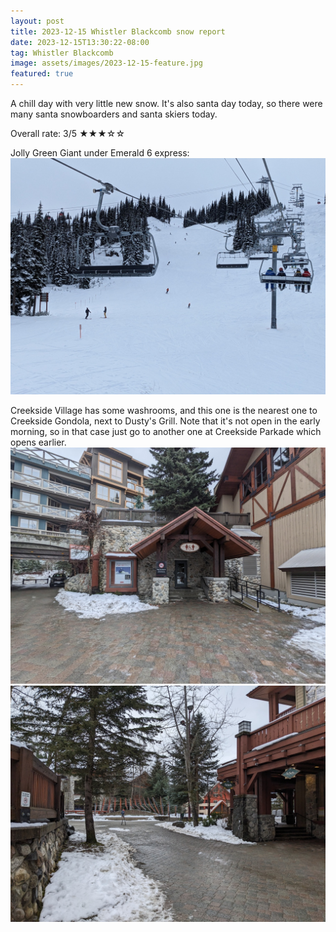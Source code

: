 ```yaml
---
layout: post
title: 2023-12-15 Whistler Blackcomb snow report
date: 2023-12-15T13:30:22-08:00
tag: Whistler Blackcomb
image: assets/images/2023-12-15-feature.jpg
featured: true
---
```


A chill day with very little new snow. It's also santa day today, so there were many santa snowboarders and santa skiers today.

Overall rate: 3/5 ★★★☆☆

Jolly Green Giant under Emerald 6 express:
![](/assets/images/2023-12-15-jolly-green-giant.jpg)

Creekside Village has some washrooms, and this one is the nearest one to Creekside Gondola, next to Dusty's Grill. Note that it's not open in the early morning, so in that case just go to another one at Creekside Parkade which opens earlier.
![](/assets/images/2023-12-15-creekside-village-washroom-1.jpg)
![](/assets/images/2023-12-15-creekside-village-washroom-2.jpg)
